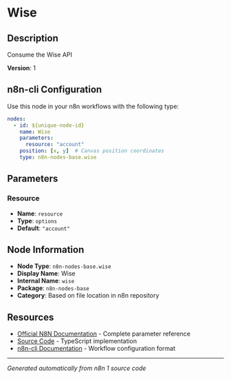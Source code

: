 # Wise

## Description

Consume the Wise API

**Version**: 1

## n8n-cli Configuration

Use this node in your n8n workflows with the following type:

```yaml
nodes:
  - id: ${unique-node-id}
    name: Wise
    parameters:
      resource: "account"
    position: [x, y]  # Canvas position coordinates
    type: n8n-nodes-base.wise
```

## Parameters

### Resource

- **Name**: `resource`
- **Type**: `options`
- **Default**: `"account"`


## Node Information

- **Node Type**: `n8n-nodes-base.wise`
- **Display Name**: Wise
- **Internal Name**: `wise`
- **Package**: `n8n-nodes-base`
- **Category**: Based on file location in n8n repository

## Resources

- [Official N8N Documentation](https://docs.n8n.io/integrations/builtin/app-nodes/n8n-nodes-base.wise/) - Complete parameter reference
- [Source Code](https://github.com/n8n-io/n8n/blob/master/packages/nodes-base/nodes/Wise/Wise.node.ts) - TypeScript implementation
- [n8n-cli Documentation](https://github.com/edenreich/n8n-cli) - Workflow configuration format

---
*Generated automatically from n8n 1 source code*
